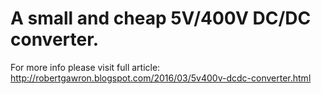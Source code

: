 # A small and cheap 5V/400V DC/DC converter.

For more info please visit full article:
http://robertgawron.blogspot.com/2016/03/5v400v-dcdc-converter.html
